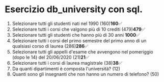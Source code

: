 # Esercizio db_university con sql.

1. Selezionare tutti gli studenti nati nel 1990 (160)**160**✅
2. Selezionare tutti i corsi che valgono più di 10 crediti (479)**479**✅
3. Selezionare tutti gli studenti che hanno più di 30 anni **1000**✅
4. Selezionare tutti i corsi del primo semestre del primo anno di un qualsiasi corso di laurea (286)**286**✅
5. Selezionare tutti gli appelli d'esame che avvengono nel pomeriggio (dopo le 14) del 20/06/2020 (21)**21**✅
6. Selezionare tutti i corsi di laurea magistrale (38)**38**✅
7. Da quanti dipartimenti è composta l'università? (12)
8. Quanti sono gli insegnanti che non hanno un numero di telefono? (50)